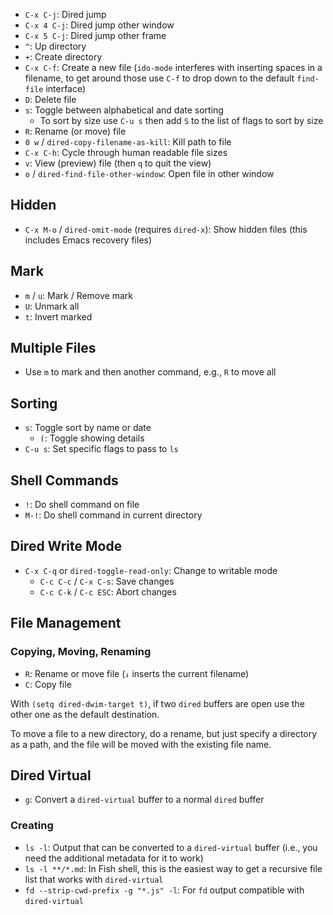 - `C-x C-j`: Dired jump
- `C-x 4 C-j`: Dired jump other window
- `C-x 5 C-j`: Dired jump other frame
- `^`: Up directory
- `+`: Create directory
- `C-x C-f`: Create a new file (`ido-mode` interferes with inserting spaces in a filename, to get around those use `C-f` to drop down to the default `find-file` interface)
- `D`: Delete file
- `s`: Toggle between alphabetical and date sorting
    - To sort by size use `C-u s` then add `S` to the list of flags to sort by size
- `R`: Rename (or move) file
- `0 w` / `dired-copy-filename-as-kill`: Kill path to file
- `C-x C-h`: Cycle through human readable file sizes
- `v`: View (preview) file (then `q` to quit the view)
- `o` / `dired-find-file-other-window`: Open file in other window

## Hidden

- `C-x M-o` / `dired-omit-mode` (requires `dired-x`): Show hidden files (this includes Emacs recovery files)

## Mark

- `m` / `u`: Mark / Remove mark
- `U`: Unmark all
- `t`: Invert marked

## Multiple Files

- Use `m` to mark and then another command, e.g., `R` to move all

## Sorting

- `s`: Toggle sort by name or date
    - `(`: Toggle showing details
- `C-u s`: Set specific flags to pass to `ls`

## Shell Commands

- `!`: Do shell command on file
- `M-!`: Do shell command in current directory

## Dired Write Mode

- `C-x C-q` or `dired-toggle-read-only`: Change to writable mode
	- `C-c C-c` / `C-x C-s`: Save changes
	- `C-c C-k` / `C-c ESC`: Abort changes

## File Management

### Copying, Moving, Renaming

- `R`: Rename or move file (`↓` inserts the current filename)
- `C`: Copy file

With `(setq dired-dwim-target t)`, if two `dired` buffers are open use the other one as the default destination.

To move a file to a new directory, do a rename, but just specify a directory as a path, and the file will be moved with the existing file name.

## Dired Virtual

- `g`: Convert a `dired-virtual` buffer to a normal `dired` buffer

### Creating

- `ls -l`: Output that can be converted to a `dired-virtual` buffer (i.e., you need the additional metadata for it to work)
- `ls -l **/*.md`: In Fish shell, this is the easiest way to get a recursive file list that works with `dired-virtual`
- `fd --strip-cwd-prefix -g "*.js" -l`: For `fd` output compatible with `dired-virtual`
